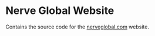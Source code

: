 # Nerve Global Website

Contains the source code for the [nerveglobal.com](https://nerveglobal.com) website.
